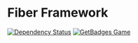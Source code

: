 # Fiber Framework
[![Dependency Status](https://www.versioneye.com/user/projects/576d0fea68773c00094f65e1/badge.svg?style=flat-square)](https://www.versioneye.com/user/projects/576d0fea68773c00094f65e1)
[![GetBadges Game](https://fiberfoundation-framework.getbadges.io/shield/company/fiberfoundation-framework/user/7040)](https://fiberfoundation-framework.getbadges.io/?ref=shield-player)
